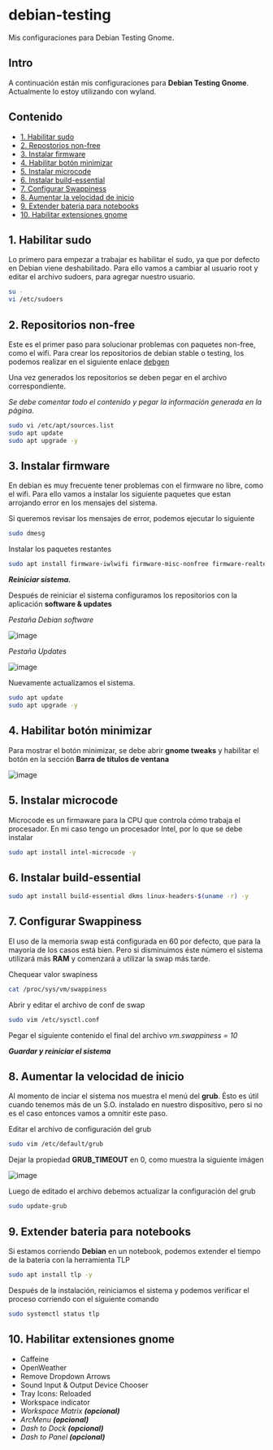 # debian-testing
Mis configuraciones para Debian Testing Gnome.

## Intro
A continuación están mis configuraciones para **Debian Testing Gnome**. Actualmente lo estoy utilizando con wyland.

## Contenido
- [1. Habilitar sudo](#1-habilitar-sudo)
- [2. Repostorios non-free](#2-repositorios-non-free)
- [3. Instalar firmware](#3-instalar-firmware)
- [4. Habilitar botón minimizar](#4-habilitar-boton-minimizar)
- [5. Instalar microcode](#5-instalar-microcode)
- [6. Instalar build-essential](#6-instalar-build-essential)
- [7. Configurar Swappiness](#7-configurar-swappiness)
- [8. Aumentar la velocidad de inicio](#8-aumentar-la-velocidad-de-inicio)
- [9. Extender bateria para notebooks](#9-extender-bateria-para-notebooks)
- [10. Habilitar extensiones gnome](#10-habilitar-extensiones-gnome)

## 1. Habilitar sudo
Lo primero para empezar a trabajar es habilitar el sudo, ya que por defecto en Debian viene deshabilitado.
Para ello vamos a cambiar al usuario root y editar el archivo sudoers, para agregar nuestro usuario.

```sh
su -
vi /etc/sudoers
```
## 2. Repositorios non-free
Este es el primer paso para solucionar problemas con paquetes non-free, como el wifi. Para crear los repositorios de debian stable o testing, los podemos realizar en el siguiente enlace <a href="https://debgen.simplylinux.ch/">debgen</a>

Una vez generados los repositorios se deben pegar en el archivo correspondiente.

*Se debe comentar todo el contenido y pegar la información generada en la página.*

```sh
sudo vi /etc/apt/sources.list
sudo apt update
sudo apt upgrade -y
```

## 3. Instalar firmware
En debian es muy frecuente tener problemas con el firmware no libre, como el wifi. Para ello vamos a instalar los siguiente paquetes que estan arrojando error en los mensajes del sistema.

Si queremos revisar los mensajes de error, podemos ejecutar lo siguiente

```sh
sudo dmesg
```

Instalar los paquetes restantes

```sh
sudo apt install firmware-iwlwifi firmware-misc-nonfree firmware-realtek firmware-sof-signed -y
```
***Reiniciar sistema.***

Después de reiniciar el sistema configuramos los repositorios con la aplicación **software & updates**

*Pestaña Debian software*

![image](https://user-images.githubusercontent.com/20421050/125216660-dadac000-e28c-11eb-9946-82ae2b54c0f0.png)

*Pestaña Updates*

![image](https://user-images.githubusercontent.com/20421050/125217234-2a6dbb80-e28e-11eb-81d1-f9867ebe4107.png)

Nuevamente actualizamos el sistema.

```sh
sudo apt update
sudo apt upgrade -y
```

## 4. Habilitar botón minimizar
Para mostrar el botón minimizar, se debe abrir **gnome tweaks** y habilitar el botón en la sección **Barra de títulos de ventana**

![image](https://user-images.githubusercontent.com/20421050/125217960-e2e82f00-e28f-11eb-9101-46d684781989.png)

## 5. Instalar microcode
Microcode es un firmaware para la CPU que controla cómo trabaja el procesador. En mi caso tengo un procesador Intel, por lo que se debe instalar

```sh
sudo apt install intel-microcode -y
```

## 6. Instalar build-essential

```sh
sudo apt install build-essential dkms linux-headers-$(uname -r) -y
```

## 7. Configurar Swappiness
El uso de la memoria swap está configurada en 60 por defecto, que para la mayoría de los casos está bien. Pero si disminuimos éste número el sistema utilizará más **RAM** y comenzará a utilizar la swap más tarde.

Chequear valor swapiness

```sh
cat /proc/sys/vm/swappiness
```

Abrir y editar el archivo de conf de swap

```sh
sudo vim /etc/sysctl.conf
```

Pegar el siguiente contenido el final del archivo *vm.swappiness = 10*

***Guardar y reiniciar el sistema***

## 8. Aumentar la velocidad de inicio
Al momento de inciar el sistema nos muestra el menú del **grub**. Ésto es útil cuando tenemos más de un S.O. instalado en nuestro dispositivo, pero si no es el caso entonces vamos a omnitir este paso.

Editar el archivo de configuración del grub

```sh
sudo vim /etc/default/grub
```

Dejar la propiedad **GRUB_TIMEOUT** en 0, como muestra la siguiente imágen

![image](https://user-images.githubusercontent.com/20421050/125221015-90aa0c80-e295-11eb-9386-45ed1eca97b7.png)

Luego de editado el archivo debemos actualizar la configuración del grub

```sh
sudo update-grub
```

## 9. Extender bateria para notebooks
Si estamos corriendo **Debian** en un notebook, podemos extender el tiempo de la batería con la herramienta TLP

```sh
sudo apt install tlp -y
```

Después de la instalación, reiniciamos el sistema y podemos verificar el proceso corriendo con el siguiente comando

```sh
sudo systemctl status tlp
```

## 10. Habilitar extensiones gnome
- Caffeine
- OpenWeather
- Remove Dropdown Arrows
- Sound Input & Output Device Chooser
- Tray Icons: Reloaded
- Workspace indicator
- *Workspace Matrix **(opcional)***
- *ArcMenu **(opcional)***
- *Dash to Dock **(opcional)***
- *Dash to Panel **(opcional)***
